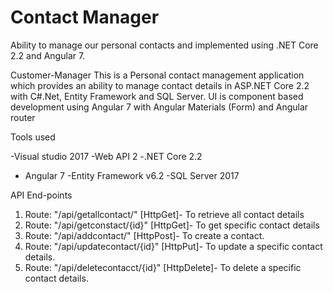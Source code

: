 # Contact Manager
Ability to manage our personal contacts and implemented using .NET Core 2.2 and Angular 7.   

Customer-Manager
This is a Personal contact management application which provides an ability to manage contact details in ASP.NET Core 2.2 with C#.Net, Entity Framework 
and SQL Server. UI is component based development using Angular 7 with Angular Materials (Form) and Angular router

Tools used

-Visual studio 2017
-Web API 2
-.NET Core 2.2
- Angular 7
-Entity Framework v6.2
-SQL Server 2017

API End-points
1. Route: "/api/getallcontact/" [HttpGet]- To retrieve all contact details
2. Route: "/api/getconstact/{id}" [HttpGet]- To get specific contact details
3. Route: "/api/addcontact/" [HttpPost]- To create a contact.
4. Route: "/api/updatecontact/{id}" [HttpPut]- To update a specific contact details.
5. Route: "/api/deletecontacct/{id}" [HttpDelete]- To delete a specific contact details.

